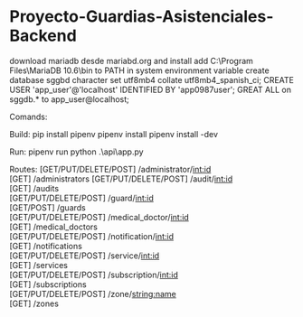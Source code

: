 # Proyecto-Guardias-Asistenciales-Backend

download mariadb desde mariabd.org and install
add C:\Program Files\MariaDB 10.6\bin to PATH in system environment variable 
create database sggbd character set utf8mb4 collate utf8mb4_spanish_ci;
CREATE USER 'app_user'@'localhost' IDENTIFIED BY 'app0987user';
GREAT ALL on sggdb.* to app_user@localhost;

Comands:

Build:
pip install pipenv
pipenv install
pipenv install -dev

Run:
 pipenv run python .\api\app.py

Routes:
[GET/PUT/DELETE/POST]  /administrator/<int:id>  
[GET]  /administrators 
[GET/PUT/DELETE/POST] /audit/<int:id>  
[GET]  /audits     
[GET/PUT/DELETE/POST]   /guard/<int:id>  
[GET/POST] /guards  
[GET/PUT/DELETE/POST]   /medical_doctor/<int:id>  
[GET]   /medical_doctors  
[GET/PUT/DELETE/POST]   /notification/<int:id>  
[GET]  /notifications  
[GET/PUT/DELETE/POST]   /service/<int:id>  
[GET]   /services  
[GET/PUT/DELETE/POST]   /subscription/<int:id>  
[GET]  /subscriptions  
[GET/PUT/DELETE/POST]   /zone/<string:name>  
[GET]   /zones  